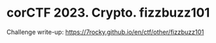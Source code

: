 # corCTF 2023. Crypto. fizzbuzz101

Challenge write-up: https://7rocky.github.io/en/ctf/other/fizzbuzz101
